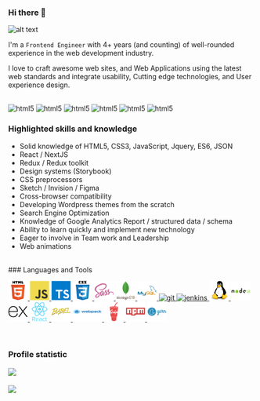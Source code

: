 ### Hi there 👋

![alt text](https://media.licdn.com/dms/image/D5616AQEhn1GIWfeD0w/profile-displaybackgroundimage-shrink_350_1400/0/1671728409593?e=1693440000&v=beta&t=RFX23VJVRZBhN9gxh6FmX3k8HMgC3Mqwrpw9WVM9HHg)

I'm a `Frontend Engineer` with 4+ years (and counting) of well-rounded experience in the web development industry.

I love to craft awesome web sites, and Web Applications using the latest web standards and integrate usability, Cutting edge technologies, and User experience design.
<br /><br />
<p align="left" dir="auto">
<img src="https://img.shields.io/badge/Codepen-000000?style=for-the-badge&logo=codepen&logoColor=white" alt="html5" width="100" height="28" style="max-width: 100%;">
<img src="https://img.shields.io/badge/-Hackerrank-2EC866?style=for-the-badge&logo=HackerRank&logoColor=white" alt="html5" width="100" height="28" style="max-width: 100%;">
<img src="https://img.shields.io/badge/Medium-12100E?style=for-the-badge&logo=medium&logoColor=white" alt="html5" width="100" height="28" style="max-width: 100%;">
<img src="https://img.shields.io/badge/linkedin-%230077B5.svg?style=for-the-badge&logo=linkedin&logoColor=white" alt="html5" width="100" height="28" style="max-width: 100%;">
<img src="https://img.shields.io/badge/Instagram-%23E4405F.svg?style=for-the-badge&logo=Instagram&logoColor=white" alt="html5" width="100" height="28" style="max-width: 100%;">
<img src="https://img.shields.io/badge/-Stackoverflow-FE7A16?style=for-the-badge&logo=stack-overflow&logoColor=white" alt="html5" width="100" height="28" style="max-width: 100%;">
</p>

### Highlighted skills and knowledge 

- Solid knowledge of HTML5, CSS3, JavaScript, Jquery, ES6, JSON
- React / NextJS
- Redux / Redux toolkit
- Design systems (Storybook)
- CSS preprocessors
- Sketch / Invision / Figma 
- Cross-browser compatibility
- Developing Wordpress themes from the scratch
- Search Engine Optimization 
- Knowledge of Google Analytics Report / structured data / schema
- Ability to learn quickly and implement new technology
- Eager to involve in Team work and Leadership
- Web animations
<br />
### Languages and Tools

<p align="left" dir="auto">
<a href="https://www.w3.org/html/" rel="nofollow"> <img src="https://raw.githubusercontent.com/devicons/devicon/master/icons/html5/html5-original-wordmark.svg" alt="html5" width="40" height="40" style="max-width: 100%;"> </a>
<a href="https://developer.mozilla.org/en-US/docs/Web/JavaScript" rel="nofollow"> <img src="https://raw.githubusercontent.com/devicons/devicon/master/icons/javascript/javascript-original.svg" alt="javascript" width="40" height="40" style="max-width: 100%;"> </a>
<a href="https://www.typescriptlang.org/" rel="nofollow"> <img src="https://raw.githubusercontent.com/devicons/devicon/master/icons/typescript/typescript-original.svg" alt="“typescript”" width="40" height="40" style="max-width: 100%;"> </a>
<a href="https://www.w3schools.com/css/" rel="nofollow"> <img src="https://raw.githubusercontent.com/devicons/devicon/master/icons/css3/css3-original-wordmark.svg" alt="css3" width="40" height="40" style="max-width: 100%;"> </a> 
<a href="https://sass-lang.com/" rel="nofollow"> <img src="https://raw.githubusercontent.com/devicons/devicon/master/icons/sass/sass-original.svg" alt="“sass”" width="40" height="40" style="max-width: 100%;"> </a>
<a href="https://www.mongodb.com/" rel="nofollow"> <img src="https://raw.githubusercontent.com/devicons/devicon/master/icons/mongodb/mongodb-original-wordmark.svg" alt="mongodb" width="40" height="40" style="max-width: 100%;"> </a>
<a href="https://www.mysql.com/" rel="nofollow"> <img src="https://raw.githubusercontent.com/devicons/devicon/master/icons/mysql/mysql-original-wordmark.svg" alt="mysql" width="40" height="40" style="max-width: 100%;"> </a>
<a href="https://git-scm.com/" rel="nofollow"> <img src="https://camo.githubusercontent.com/fbfcb9e3dc648adc93bef37c718db16c52f617ad055a26de6dc3c21865c3321d/68747470733a2f2f7777772e766563746f726c6f676f2e7a6f6e652f6c6f676f732f6769742d73636d2f6769742d73636d2d69636f6e2e737667" alt="git" width="40" height="40" data-canonical-src="https://www.vectorlogo.zone/logos/git-scm/git-scm-icon.svg" style="max-width: 100%;"> </a>
<a href="https://www.jenkins.io" rel="nofollow"> <img src="https://camo.githubusercontent.com/265574c40f0816ed0fd67127cfbc382866182a7ec468c614906103c15700e707/68747470733a2f2f7777772e766563746f726c6f676f2e7a6f6e652f6c6f676f732f6a656e6b696e732f6a656e6b696e732d69636f6e2e737667" alt="jenkins" width="40" height="40" data-canonical-src="https://www.vectorlogo.zone/logos/jenkins/jenkins-icon.svg" style="max-width: 100%;"> </a>
<a href="https://www.linux.org/" rel="nofollow"> <img src="https://raw.githubusercontent.com/devicons/devicon/master/icons/linux/linux-original.svg" alt="linux" width="40" height="40" style="max-width: 100%;"> </a>
<a href="https://nodejs.org" rel="nofollow"> <img src="https://raw.githubusercontent.com/devicons/devicon/master/icons/nodejs/nodejs-original-wordmark.svg" alt="nodejs" width="40" height="40" style="max-width: 100%;"> </a> 
<a href="https://expressjs.com/" rel="nofollow"> <img src="https://raw.githubusercontent.com/devicons/devicon/master/icons/express/express-original.svg" alt="“express" width="40" height="40" style="max-width: 100%;"> </a>
<a href="https://reactjs.org/" rel="nofollow"> <img src="https://raw.githubusercontent.com/devicons/devicon/master/icons/react/react-original-wordmark.svg" alt="react" width="40" height="40" style="max-width: 100%;"> </a>
<a href="https://babeljs.io/" rel="nofollow"> <img src="https://raw.githubusercontent.com/devicons/devicon/master/icons/babel/babel-original.svg" alt="“babel”" width="40" height="40" style="max-width: 100%;"> </a>
<a href="https://webpack.js.org" rel="nofollow"> <img src="https://raw.githubusercontent.com/devicons/devicon/master/icons/webpack/webpack-original-wordmark.svg" alt="webpack" width="60" height="40" style="max-width: 100%;"> </a>
<a href="https://gulpjs.com/" rel="nofollow"> <img src="https://raw.githubusercontent.com/devicons/devicon/master/icons/gulp/gulp-plain.svg" alt="“gulp”" width="40" height="40" style="max-width: 100%;"> </a>
<a href="https://www.npmjs.com/" rel="nofollow"> <img src="https://raw.githubusercontent.com/devicons/devicon/master/icons/npm/npm-original-wordmark.svg" alt="“npm”" width="40" height="40" style="max-width: 100%;"> </a>
<a href="https://yarnpkg.com/" rel="nofollow"> <img src="https://raw.githubusercontent.com/devicons/devicon/master/icons/yarn/yarn-original-wordmark.svg" alt="“yarn”" width="40" height="40" style="max-width: 100%;"> </a>
</p>
<br />

### Profile statistic
<a href="https://github.com/anuraghazra/github-readme-stats">
  <img height=200 align="center" src="https://github-readme-stats.vercel.app/api?username=kelum1991" />
</a>
<br /><br />
<a href="https://github.com/anuraghazra/convoychat">
  <img height=200 align="center" src="https://github-readme-stats.vercel.app/api/top-langs?username=kelum1991&layout=compact&langs_count=8&card_width=320" />
</a>